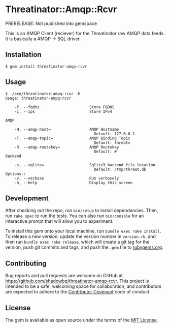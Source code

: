 # Threatinator::Amqp::Rcvr

PRERELEASE: Not published into gemspace

This is an AMQP Client (reciever) for the Threatinator raw AMQP data feeds. It is basically a AMQP -> SQL driver.

## Installation

    $ gem install threatinator-amqp-rcvr

## Usage

```
$ ./exe/threatinator-ampq-rcvr -h
Usage: threatinator-ampq-rcvr

    -f, --fqdns                      Store FQDNS
    -i, --ips                        Store IPv4

AMQP

    -H, --amqp-host=                 AMQP Hostname
                                       Default: 127.0.0.1
    -T, --amqp-topic=                AMQP Binding Topic
                                       Default: threats
    -R, --amqp-routekey=             AMQP Routekey
                                       Default: #
Backend

    -s, --sqlite=                    Sqlite3 backend file location
                                       Default: /tmp/threat.db
Options::
    -v, --verbose                    Run verbosely
    -h, --help                       Display this screen
```

## Development

After checking out the repo, run `bin/setup` to install dependencies. Then, run `rake spec` to run the tests. You can also run `bin/console` for an interactive prompt that will allow you to experiment.

To install this gem onto your local machine, run `bundle exec rake install`. To release a new version, update the version number in `version.rb`, and then run `bundle exec rake release`, which will create a git tag for the version, push git commits and tags, and push the `.gem` file to [rubygems.org](https://rubygems.org).

## Contributing

Bug reports and pull requests are welcome on GitHub at https://github.com/shadowbq/threatinator-amqp-rcvr. This project is intended to be a safe, welcoming space for collaboration, and contributors are expected to adhere to the [Contributor Covenant](http://contributor-covenant.org) code of conduct.


## License

The gem is available as open source under the terms of the [MIT License](http://opensource.org/licenses/MIT).

